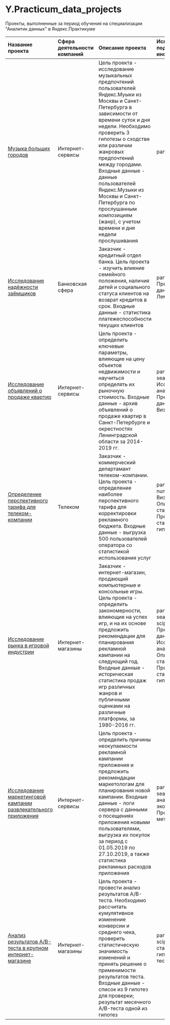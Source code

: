 # Y.Practicum_data_projects
Проекты, выполненные за период обучения на специализации "Аналитик данных" в Яндекс.Практикуме

|Название проекта|Сфера деятельности компаний|Описание проекта|Используемые подходы и инструменты|
|:-------------|:-------------|:--------------|:-----|
|[Музыка больших городов](https://github.com/vdanil61/Y.Practicum_data_projects/tree/main/1_Музыка%20больших%20городов)|Интернет-сервисы|Цель проекта - исследование музыкальных предпочтений пользователей Яндекс.Муыки из Москвы и Санкт-Петербурга в зависимости от времени суток и дня недели. Необходимо проверить 3 гипотезы о сходстве или различии жанровых предпочтений между городами. Входные данные - данные пользователей Яндекс.Музыки из Москвы и Санкт-Петербурга по прослушанным композициям (жанр), с учетом времени и дня недели прослушивания|pandas|
|[Исследование надёжности заёмщиков](https://github.com/vdanil61/Y.Practicum_data_projects/tree/main/2_Исследование%20надёжности%20заёмщиков)|Банковская сфера|Заказчик - кредитный отдел банка. Цель проекта - изучить влияние семейного положения, наличия детей и социального статуса клиентов на возврат кредитов в срок. Входные данные - статистика платежеспособности текущих клиентов|pandas, pymystem3, Предобработка данных, Лемматизация|
|[Исследование объявлений о продаже квартир](https://github.com/vdanil61/Y.Practicum_data_projects/tree/main/3_Исследование%20объявлений%20о%20продаже%20квартир)|Интернет-сервисы|Цель проекта - определить ключевые параметры, влияющие на цену объектов недвижимости и научиться определять их рыночную стоимость. Входные данные - архив объявлений о продаже квартир в Санкт-Петербурге и окрестностях Ленинградской области за 2014-2019 гг.|pandas, matplotlib, seaborn, Исследовательский анализ данных, Предобработка данных, Визуализация|
|[Определение перспективного тарифа для телеком-компании](https://github.com/vdanil61/Y.Practicum_data_projects/tree/main/4_Определение%20перспективного%20тарифа%20для%20телеком-компании)|Телеком|Заказчик - коммерческий департамант телеком-компании. Цель проекта - определение наиболее перспективного тарифа для корректировки рекламного бюджета. Входные данные - выгрузка 500 пользователей оператора со статистикой использования услуг|pandas, matplotlib, numpy, scipy, Визуализация, Описательная статистика, Проверка статистических гипотез|
|[Исследование рынка в игровой индустрии](https://github.com/vdanil61/Y.Practicum_data_projects/tree/main/5_Исследование%20рынка%20в%20игровой%20индустрии)|Интернет-магазины|Заказчик - интернет-магазин, продающий компьютерные и консольные игры. Цель проекта - определить закономерности, влияющие на успех игр, и на их основе предложить рекомендации для планирования рекламной кампании на следующий год. Входные данные - историческая статистика продаж игр различных жанров и публичными оценками на различные платформы, за 1980-2016 гг. |pandas, matplotlib, seaborn, numpy, scipy, Предобрабтка данных, Исследовательский анализ данных, Описательная статистика, Проверка статистических гипотез|
|[Исследование маркетинговой кампании развлекательного приложения](https://github.com/vdanil61/Y.Practicum_data_projects/tree/main/6_Исследование%20маркетинговой%20кампании%20развлекательного%20приложения)|Интернет-сервисы|Цель проекта - определить причины неокупаемости рекламной кампании приложения и предложить рекомендации маркетологам для планирования новой кампании. Входные данные - логи сервера с данными о посещениях приложения новыми пользователями, выгрузка их покупок за период с 01.05.2019 по 27.10.2019, а также статистика рекламных расходов приложения|pandas, matplotlib, seaborn, Когортный анализ, Юнит-экономика, Продуктовые метрики|
|[Анализ результатов A/B-теста в крупном интернет-магазине](https://github.com/vdanil61/Y.Practicum_data_projects/tree/main/7_Анализ%20результатов%20A:B-теста%20в%20крупном%20интернет-магазине)|Интернет-магазины|Цель проекта - провести анализ результатов A/B-теста. Необходимо рассчитать кумулятивное изменение конверсии и среднего чека, проверить статистическую значимость изменений и принять решение о применимости результатов теста. Входные данные - список из 9 гипотез для проверки; результат месячного A/B-теста одной из гипотез|pandas, matplotlib, scipy, Проверка статистических гипотез, A/B-тестирование|
